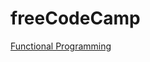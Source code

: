 # freeCodeCamp

[Functional Programming](https://github.com/ddammage/freeCodeCamp/blob/main/functionalProgramming)
